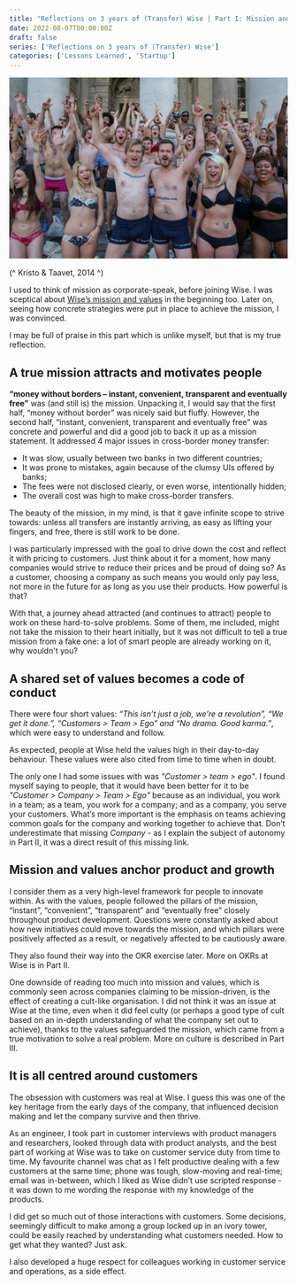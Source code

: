 ```yaml
---
title: "Reflections on 3 years of (Transfer) Wise | Part I: Mission and Values"
date: 2022-08-07T00:00:00Z
draft: false
series: ['Reflections on 3 years of (Transfer) Wise']
categories: ['Lessons Learned', 'Startup']
---
```


![Twitter | Wise](/twitter-transferwise-nothing-to-hide.jpeg)

(^ Kristo & Taavet, 2014 ^)

I used to think of mission as corporate-speak, before joining Wise. I was sceptical about [Wise’s mission and values](/TransferWise-handbook-180702-v12.pdf) in the beginning too. Later on, seeing how concrete strategies were put in place to achieve the mission, I was convinced.

I may be full of praise in this part which is unlike myself, but that is my true reflection. 

## A true mission attracts and motivates people

**“money without borders – instant, convenient, transparent and eventually free”** was (and still is) the mission. Unpacking it, I would say that the first half, “money without border” was nicely said but fluffy. However, the second half, “instant, convenient, transparent and eventually free” was concrete and powerful and did a good job to back it up as a mission statement. It addressed 4 major issues in cross-border money transfer:
- It was slow, usually between two banks in two different countries;
- It was prone to mistakes, again because of the clumsy UIs offered by banks;
- The fees were not disclosed clearly, or even worse, intentionally hidden;
- The overall cost was high to make cross-border transfers.

The beauty of the mission, in my mind, is that it gave infinite scope to strive towards: unless all transfers are instantly arriving, as easy as lifting your fingers, and free, there is still work to be done.

I was particularly impressed with the goal to drive down the cost and reflect it with pricing to customers. Just think about it for a moment, how many companies would strive to reduce their prices and be proud of doing so? As a customer, choosing a company as such means you would only pay less, not more in the future for as long as you use their products. How powerful is that?

With that, a journey ahead attracted (and continues to attract) people to work on these hard-to-solve problems. Some of them, me included, might not take the mission to their heart initially, but it was not difficult to tell a true mission from a fake one: a lot of smart people are already working on it, why wouldn't you? 

## A shared set of values becomes a code of conduct 

There were four short values: *“This isn’t just a job, we’re a revolution”, “We get it done.”, “Customers > Team > Ego” and “No drama. Good karma.”*, which were easy to understand and follow. 

As expected, people at Wise held the values high in their day-to-day behaviour. These values were also cited from time to time when in doubt. 

The only one I had some issues with was *"Customer > team > ego"*. I found myself saying to people, that it would have been better for it to be *"Customer > Company > Team > Ego"* because as an individual, you work in a team; as a team, you work for a company; and as a company, you serve your customers. What’s more important is the emphasis on teams achieving common goals for the company and working together to achieve that. Don’t underestimate that missing *Company* - as I explain the subject of autonomy in Part II, it was a direct result of this missing link. 

## Mission and values anchor product and growth 

I consider them as a very high-level framework for people to innovate within. As with the values, people followed the pillars of the mission, “instant”, “convenient”, “transparent” and “eventually free” closely throughout product development. Questions were constantly asked about how new initiatives could move towards the mission, and which pillars were positively affected as a result, or negatively affected to be cautiously aware.

They also found their way into the OKR exercise later. More on OKRs at Wise is in Part II.

One downside of reading too much into mission and values, which is commonly seen across companies claiming to be mission-driven, is the effect of creating a cult-like organisation. I did not think it was an issue at Wise at the time, even when it did feel culty (or perhaps a good type of cult based on an in-depth understanding of what the company set out to achieve), thanks to the values safeguarded the mission, which came from a true motivation to solve a real problem. More on culture is described in Part III.    

## It is all centred around customers 

The obsession with customers was real at Wise. I guess this was one of the key heritage from the early days of the company, that influenced decision making and let the company survive and then thrive. 

As an engineer, I took part in customer interviews with product managers and researchers, looked through data with product analysts, and the best part of working at Wise was to take on customer service duty from time to time. My favourite channel was chat as I felt productive dealing with a few customers at the same time; phone was tough, slow-moving and real-time; email was in-between, which I liked as Wise didn’t use scripted response - it was down to me wording the response with my knowledge of the products. 

I did get so much out of those interactions with customers. Some decisions, seemingly difficult to make among a group locked up in an ivory tower, could be easily reached by understanding what customers needed. How to get what they wanted? Just ask.   

I also developed a huge respect for colleagues working in customer service and operations, as a side effect. 

